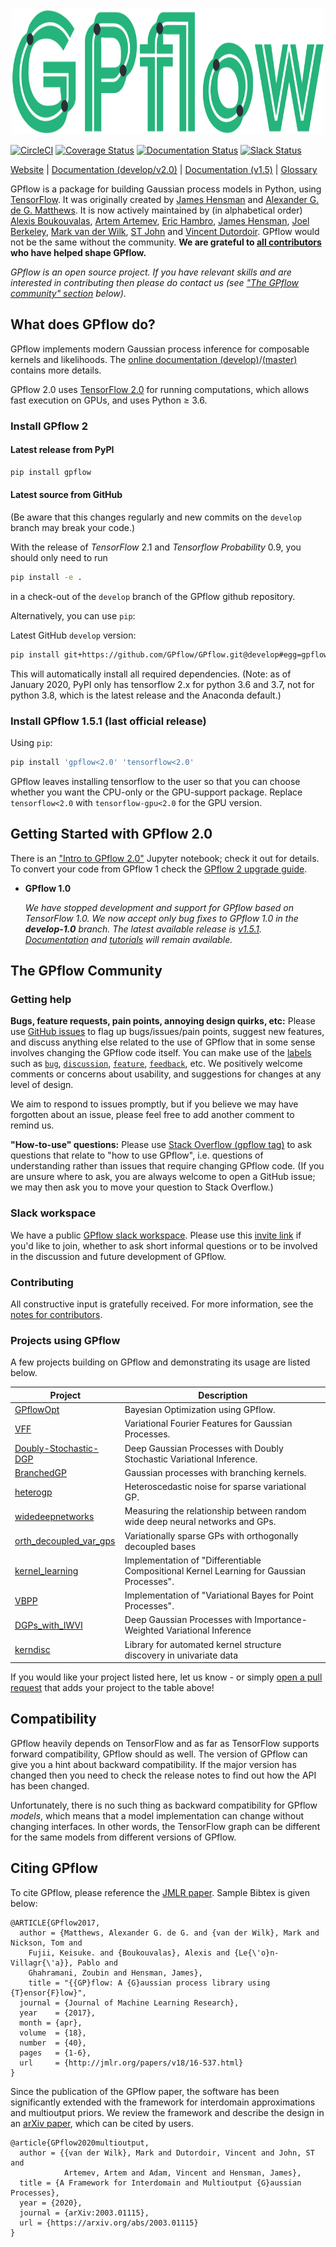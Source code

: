 <div style="text-align:center">
<img width="500" height="200" src="./doc/source/_static/gpflow_logo.svg">
</div>

[![CircleCI](https://circleci.com/gh/GPflow/GPflow/tree/develop.svg?style=svg)](https://circleci.com/gh/GPflow/GPflow/tree/develop)
[![Coverage Status](http://codecov.io/github/GPflow/GPflow/coverage.svg?branch=master)](http://codecov.io/github/GPflow/GPflow?branch=master)
[![Documentation Status](https://readthedocs.org/projects/gpflow/badge/?version=master)](http://gpflow.readthedocs.io/en/master/?badge=master)
[![Slack Status](https://img.shields.io/badge/slack-gpflow-green.svg?logo=Slack)](https://join.slack.com/t/gpflow/shared_invite/enQtOTE5MDA0Nzg5NjA2LTYwZWI3MzhjYjNlZWI1MWExYzZjMGNhOWIwZWMzMGY0YjVkYzAyYjQ4NjgzNDUyZTgyNzcwYjAyY2QzMWRmYjE)


[Website](https://gpflow.org) |
[Documentation (develop/v2.0)](https://gpflow.readthedocs.io/en/develop/) |
[Documentation (v1.5)](https://gpflow.readthedocs.io/en/v1.5.1-docs/) |
[Glossary](GLOSSARY.md)

GPflow is a package for building Gaussian process models in Python, using [TensorFlow](http://www.tensorflow.org). It was originally created by [James Hensman](http://jameshensman.github.io/) and [Alexander G. de G. Matthews](https://github.com/alexggmatthews). It is now actively maintained by (in alphabetical order) [Alexis Boukouvalas](https://github.com/alexisboukouvalas), [Artem Artemev](http://github.com/awav/), [Eric Hambro](https://erichambro.com), [James Hensman](http://jameshensman.github.io/), [Joel Berkeley](https://github.com/joelberkeley), [Mark van der Wilk](https://markvdw.github.io/), [ST John](https://github.com/st--) and [Vincent Dutordoir](https://vdutor.github.io/).
GPflow would not be the same without the community. **We are grateful to [all contributors](http://github.com/GPflow/GPflow/graphs/contributors) who have helped shape GPflow.**
 
 *GPflow is an open source project. If you have relevant skills and are interested in contributing then please do contact us (see ["The GPflow community" section](#the-gpflow-community) below).*


## What does GPflow do?

GPflow implements modern Gaussian process inference for composable kernels and likelihoods. The [online documentation (develop)](http://gpflow.readthedocs.io/en/develop/)/[(master)](http://gpflow.readthedocs.io/en/master/) contains more details.

GPflow 2.0 uses [TensorFlow 2.0](http://www.tensorflow.org) for running computations, which allows fast execution on GPUs, and uses Python ≥ 3.6.


### Install GPflow 2

#### Latest release from PyPI

```bash
pip install gpflow
```

#### Latest source from GitHub

(Be aware that this changes regularly and new commits on the `develop` branch may break your code.)

With the release of _TensorFlow_ 2.1 and _Tensorflow Probability_ 0.9, you should only need to run
```bash
pip install -e .
```
in a check-out of the `develop` branch of the GPflow github repository.

Alternatively, you can use `pip`:

Latest GitHub `develop` version:
```bash
pip install git+https://github.com/GPflow/GPflow.git@develop#egg=gpflow
```
This will automatically install all required dependencies. (Note: as of January 2020, PyPI only has tensorflow 2.x for python 3.6 and 3.7, not for python 3.8, which is the latest release and the Anaconda default.)


### Install GPflow 1.5.1 (last official release)

Using `pip`:
```bash
pip install 'gpflow<2.0' 'tensorflow<2.0'
```
GPflow leaves installing tensorflow to the user so that you can choose whether you want the CPU-only or the GPU-support package. Replace `tensorflow<2.0` with `tensorflow-gpu<2.0` for the GPU version.


## Getting Started with GPflow 2.0

There is an ["Intro to GPflow 2.0"](https://gpflow.readthedocs.io/en/develop/notebooks/intro_to_gpflow2.html) Jupyter notebook; check it out for details. To convert your code from GPflow 1 check the [GPflow 2 upgrade guide](https://gpflow.readthedocs.io/en/develop/notebooks/gpflow2_upgrade_guide.html).



- **GPflow 1.0**

  *We have stopped development and support for GPflow based on TensorFlow 1.0. We now accept only bug fixes to GPflow 1.0 in the **develop-1.0** branch. The latest available release is [v1.5.1](https://github.com/GPflow/GPflow/releases/tag/v1.5.1). [Documentation](https://gpflow.readthedocs.io/en/v1.5.1-docs/) and [tutorials](https://nbviewer.jupyter.org/github/GPflow/GPflow/blob/v1.5.1/doc/source/notebooks/intro.ipynb) will remain available.*


## The GPflow Community

### Getting help

**Bugs, feature requests, pain points, annoying design quirks, etc:**
Please use [GitHub issues](https://github.com/GPflow/GPflow/issues/) to flag up bugs/issues/pain points, suggest new features, and discuss anything else related to the use of GPflow that in some sense involves changing the GPflow code itself.
You can make use of the [labels](https://github.com/GPflow/GPflow/labels) such as [`bug`](https://github.com/GPflow/GPflow/labels/bug), [`discussion`](https://github.com/GPflow/GPflow/labels/discussion), [`feature`](https://github.com/GPflow/GPflow/labels/feature), [`feedback`](https://github.com/GPflow/GPflow/labels/feedback), etc.
We positively welcome comments or concerns about usability, and suggestions for changes at any level of design.

We aim to respond to issues promptly, but if you believe we may have forgotten about an issue, please feel free to add another comment to remind us.

**"How-to-use" questions:**
Please use [Stack Overflow (gpflow tag)](https://stackoverflow.com/tags/gpflow) to ask questions that relate to "how to use GPflow", i.e. questions of understanding rather than issues that require changing GPflow code. (If you are unsure where to ask, you are always welcome to open a GitHub issue; we may then ask you to move your question to Stack Overflow.)

### Slack workspace

We have a public [GPflow slack workspace](https://gpflow.slack.com/). Please use this [invite link](https://join.slack.com/t/gpflow/shared_invite/enQtOTE5MDA0Nzg5NjA2LTYwZWI3MzhjYjNlZWI1MWExYzZjMGNhOWIwZWMzMGY0YjVkYzAyYjQ4NjgzNDUyZTgyNzcwYjAyY2QzMWRmYjE) if you'd like to join, whether to ask short informal questions or to be involved in the discussion and future development of GPflow.

### Contributing

All constructive input is gratefully received. For more information, see the [notes for contributors](contributing.md).

### Projects using GPflow

A few projects building on GPflow and demonstrating its usage are listed below.

| Project | Description |
| --- | --- |
| [GPflowOpt](https://github.com/GPflow/GPflowOpt)       | Bayesian Optimization using GPflow. |
| [VFF](https://github.com/jameshensman/VFF)       | Variational Fourier Features for Gaussian Processes. |
| [Doubly-Stochastic-DGP](https://github.com/ICL-SML/Doubly-Stochastic-DGP)| Deep Gaussian Processes with Doubly Stochastic Variational Inference.|
| [BranchedGP](https://github.com/ManchesterBioinference/BranchedGP) | Gaussian processes with branching kernels.|
| [heterogp](https://github.com/Joshuaalbert/heterogp) | Heteroscedastic noise for sparse variational GP. |
| [widedeepnetworks](https://github.com/widedeepnetworks/widedeepnetworks) | Measuring the relationship between random wide deep neural networks and GPs.| 
| [orth_decoupled_var_gps](https://github.com/hughsalimbeni/orth_decoupled_var_gps) | Variationally sparse GPs with orthogonally decoupled bases| 
| [kernel_learning](https://github.com/frgsimpson/kernel_learning) | Implementation of "Differentiable Compositional Kernel Learning for Gaussian Processes".|
| [VBPP](https://github.com/st--/vbpp) | Implementation of "Variational Bayes for Point Processes".|
| [DGPs_with_IWVI](https://github.com/hughsalimbeni/DGPs_with_IWVI) | Deep Gaussian Processes with Importance-Weighted Variational Inference|
| [kerndisc](https://github.com/BracketJohn/kernDisc) | Library for automated kernel structure discovery in univariate data|

If you would like your project listed here, let us know - or simply [open a pull request](https://github.com/GPflow/GPflow/compare) that adds your project to the table above!

## Compatibility

GPflow heavily depends on TensorFlow and as far as TensorFlow supports forward compatibility, GPflow should as well. The version of GPflow can give you a hint about backward compatibility. If the major version has changed then you need to check the release notes to find out how the API has been changed.

Unfortunately, there is no such thing as backward compatibility for GPflow _models_, which means that a model implementation can change without changing interfaces. In other words, the TensorFlow graph can be different for the same models from different versions of GPflow.

## Citing GPflow

To cite GPflow, please reference the [JMLR paper](http://www.jmlr.org/papers/volume18/16-537/16-537.pdf). Sample Bibtex is given below:

```
@ARTICLE{GPflow2017,
  author = {Matthews, Alexander G. de G. and {van der Wilk}, Mark and Nickson, Tom and
	Fujii, Keisuke. and {Boukouvalas}, Alexis and {Le{\'o}n-Villagr{\'a}}, Pablo and
	Ghahramani, Zoubin and Hensman, James},
    title = "{{GP}flow: A {G}aussian process library using {T}ensor{F}low}",
  journal = {Journal of Machine Learning Research},
  year    = {2017},
  month = {apr},
  volume  = {18},
  number  = {40},
  pages   = {1-6},
  url     = {http://jmlr.org/papers/v18/16-537.html}
}
```

Since the publication of the GPflow paper, the software has been significantly extended
with the framework for interdomain approximations and multioutput priors. We review the
framework and describe the design in an [arXiv paper](https://arxiv.org/abs/2003.01115),
which can be cited by users.

```
@article{GPflow2020multioutput,
  author = {{van der Wilk}, Mark and Dutordoir, Vincent and John, ST and
            Artemev, Artem and Adam, Vincent and Hensman, James},
  title = {A Framework for Interdomain and Multioutput {G}aussian Processes},
  year = {2020},
  journal = {arXiv:2003.01115},
  url = {https://arxiv.org/abs/2003.01115}
}
```
